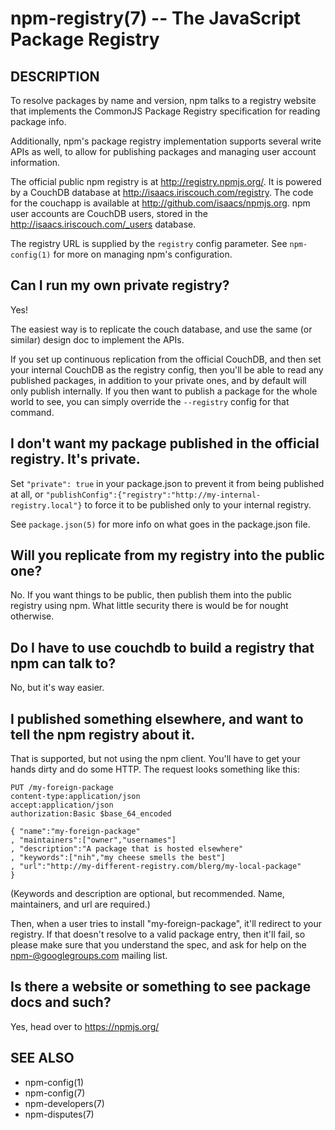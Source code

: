 npm-registry(7) -- The JavaScript Package Registry
==================================================

## DESCRIPTION

To resolve packages by name and version, npm talks to a registry website
that implements the CommonJS Package Registry specification for reading
package info.

Additionally, npm's package registry implementation supports several
write APIs as well, to allow for publishing packages and managing user
account information.

The official public npm registry is at <http://registry.npmjs.org/>.  It
is powered by a CouchDB database at
<http://isaacs.iriscouch.com/registry>.  The code for the couchapp is
available at <http://github.com/isaacs/npmjs.org>.  npm user accounts
are CouchDB users, stored in the <http://isaacs.iriscouch.com/_users>
database.

The registry URL is supplied by the `registry` config parameter.  See
`npm-config(1)` for more on managing npm's configuration.

## Can I run my own private registry?

Yes!

The easiest way is to replicate the couch database, and use the same (or
similar) design doc to implement the APIs.

If you set up continuous replication from the official CouchDB, and then
set your internal CouchDB as the registry config, then you'll be able
to read any published packages, in addition to your private ones, and by
default will only publish internally.  If you then want to publish a
package for the whole world to see, you can simply override the
`--registry` config for that command.

## I don't want my package published in the official registry. It's private.

Set `"private": true` in your package.json to prevent it from being
published at all, or
`"publishConfig":{"registry":"http://my-internal-registry.local"}`
to force it to be published only to your internal registry.

See `package.json(5)` for more info on what goes in the package.json file.

## Will you replicate from my registry into the public one?

No.  If you want things to be public, then publish them into the public
registry using npm.  What little security there is would be for nought
otherwise.

## Do I have to use couchdb to build a registry that npm can talk to?

No, but it's way easier.

## I published something elsewhere, and want to tell the npm registry about it.

That is supported, but not using the npm client.  You'll have to get
your hands dirty and do some HTTP.  The request looks something like
this:

    PUT /my-foreign-package
    content-type:application/json
    accept:application/json
    authorization:Basic $base_64_encoded

    { "name":"my-foreign-package"
    , "maintainers":["owner","usernames"]
    , "description":"A package that is hosted elsewhere"
    , "keywords":["nih","my cheese smells the best"]
    , "url":"http://my-different-registry.com/blerg/my-local-package"
    }

(Keywords and description are optional, but recommended.  Name,
maintainers, and url are required.)

Then, when a user tries to install "my-foreign-package", it'll redirect
to your registry.  If that doesn't resolve to a valid package entry,
then it'll fail, so please make sure that you understand the spec, and
ask for help on the <npm-@googlegroups.com> mailing list.

## Is there a website or something to see package docs and such?

Yes, head over to <https://npmjs.org/>

## SEE ALSO

* npm-config(1)
* npm-config(7)
* npm-developers(7)
* npm-disputes(7)
